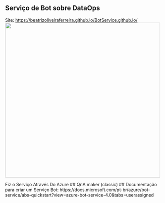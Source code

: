 ## Serviço de Bot sobre DataOps
Site: https://beatrizoliveiraferreira.github.io/BotService.github.io/
<img src = "https://cdn.pixabay.com/photo/2019/03/21/15/51/chatbot-4071274_1280.jpg" width=500 />
<p></p>
<p></p>
Fiz o Serviço Através Do Azure ## QnA maker (classic)
## Documentação para criar um Serviço Bot: 
https://docs.microsoft.com/pt-br/azure/bot-service/abs-quickstart?view=azure-bot-service-4.0&tabs=userassigned


